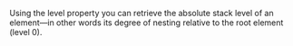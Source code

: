 Using the level property you can retrieve the absolute stack level of an
element—in other words its degree of nesting relative to the root element
(level 0).

